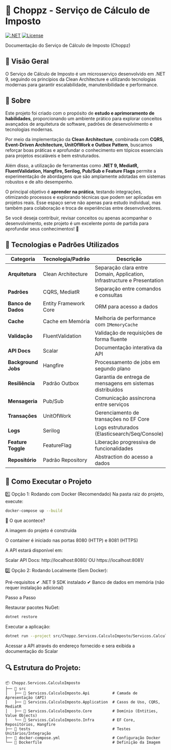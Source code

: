 # 🍺 Choppz - Serviço de Cálculo de Imposto  

[![.NET](https://img.shields.io/badge/.NET-9-purple)](https://dotnet.microsoft.com)
[![License](https://img.shields.io/badge/license-MIT-blue)](LICENSE)

Documentação do Serviço de Cálculo de Imposto (Choppz)

## 📌 Visão Geral

O Serviço de Cálculo de Imposto é um microsserviço desenvolvido em .NET 9, seguindo os princípios da Clean Architecture e utilizando tecnologias modernas para garantir escalabilidade, manutenibilidade e performance.

## 📝 Sobre
Este projeto foi criado com o propósito de **estudo e aprimoramento de habilidades**, proporcionando um ambiente prático para explorar conceitos avançados de arquitetura de software, padrões de desenvolvimento e tecnologias modernas.  

Por meio da implementação da **Clean Architecture**, combinada com **CQRS, Event-Driven Architecture, UnitOfWork e Outbox Pattern**, buscamos reforçar boas práticas e aprofundar o conhecimento em tópicos essenciais para projetos escaláveis e bem estruturados.  

Além disso, a utilização de ferramentas como **.NET 9, MediatR, FluentValidation, Hangfire, Serilog, Pub/Sub e Feature Flags** permite a experimentação de abordagens que são amplamente adotadas em sistemas robustos e de alto desempenho.  

O principal objetivo é **aprender na prática**, testando integrações, otimizando processos e explorando técnicas que podem ser aplicadas em projetos reais. Esse espaço serve não apenas para estudo individual, mas também para colaboração e troca de experiências entre desenvolvedores.  

Se você deseja contribuir, revisar conceitos ou apenas acompanhar o desenvolvimento, este projeto é um excelente ponto de partida para aprofundar seus conhecimentos! 🚀  

## 🔧 Tecnologias e Padrões Utilizados

| Categoria           | Tecnologia/Padrão         | Descrição                                                                 |
|---------------------|---------------------------|---------------------------------------------------------------------------|
| **Arquitetura**     | Clean Architecture        | Separação clara entre Domain, Application, Infrastructure e Presentation  |
| **Padrões**         | CQRS, MediatR             | Separação entre comandos e consultas                                      |
| **Banco de Dados**  | Entity Framework Core     | ORM para acesso a dados                                                   |
| **Cache**           | Cache em Memória          | Melhoria de performance com `IMemoryCache`                                |
| **Validação**       | FluentValidation          | Validação de requisições de forma fluente                                 |
| **API Docs**        | Scalar                    | Documentação interativa da API                                            |
| **Background Jobs** | Hangfire                  | Processamento de jobs em segundo plano                                    |
| **Resiliência**     | Padrão Outbox             | Garantia de entrega de mensagens em sistemas distribuídos                 |
| **Mensageria**      | Pub/Sub                   | Comunicação assíncrona entre serviços                                     |
| **Transações**      | UnitOfWork                | Gerenciamento de transações no EF Core                                    |
| **Logs**            | Serilog                   | Logs estruturados (Elasticsearch/Seq/Console)                             |
| **Feature Toggle**  | FeatureFlag               | Liberação progressiva de funcionalidades                                  |
| **Repositório**     | Padrão Repository         | Abstraction do acesso a dados                                             |

## 🚀 Como Executar o Projeto

1️⃣ Opção 1: Rodando com Docker (Recomendado)
Na pasta raiz do projeto, execute:

```bash
docker-compose up --build
```
🔹 O que acontece?

  A imagem do projeto é construída
  
  O container é iniciado nas portas 8080 (HTTP) e 8081 (HTTPS)
  
  A API estará disponível em:
  
  Scalar API Docs: http://localhost:8080/ OU https://localhost:8081/

2️⃣ Opção 2: Rodando Localmente (Sem Docker):

  Pré-requisitos
  ✔ .NET 9 SDK instalado
  ✔ Banco de dados em memória (não requer instalação adicional)

  Passo a Passo

Restaurar pacotes NuGet:
```bash
dotnet restore

```
Executar a aplicação:
```bash
dotnet run --project src/Choppz.Servicos.CalculoImposto/Servicos.CalculoImposto.Api/
```
Acessar a API através do endereço fornecido e sera exibida a documentação do Scalar

## 🔍 Estrutura do Projeto:

    📦 Choppz.Servicos.CalculoImposto
    ├── 📂 src
    │   ├── 📂 Servicos.CalculoImposto.Api          # Camada de Apresentação (API)
    │   ├── 📂 Servicos.CalculoImposto.Application  # Casos de Uso, CQRS, MediatR
    │   ├── 📂 Servicos.CalculoImposto.Core         # Domínio (Entities, Value Objects)
    │   └── 📂 Servicos.CalculoImposto.Infra        # EF Core, Repositórios, Hangfire
    ├── 📂 tests                                    # Testes Unitários/Integração
    ├── 📜 docker-compose.yml                       # Configuração Docker
    └── 📜 Dockerfile                               # Definição da Imagem

